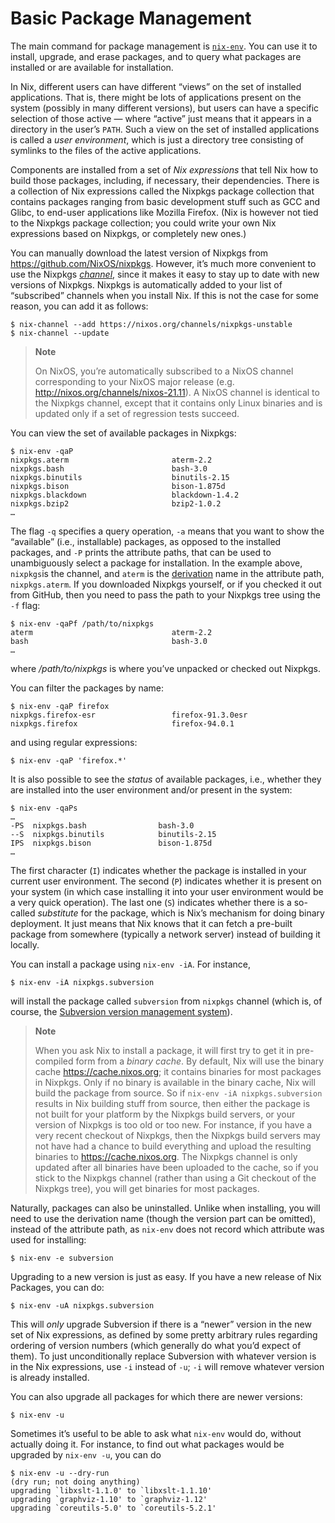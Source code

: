 # Basic Package Management

The main command for package management is
[`nix-env`](../command-ref/nix-env.md).  You can use it to install,
upgrade, and erase packages, and to query what packages are installed
or are available for installation.

In Nix, different users can have different “views” on the set of
installed applications. That is, there might be lots of applications
present on the system (possibly in many different versions), but users
can have a specific selection of those active — where “active” just
means that it appears in a directory in the user’s `PATH`. Such a view
on the set of installed applications is called a *user environment*,
which is just a directory tree consisting of symlinks to the files of
the active applications.

Components are installed from a set of *Nix expressions* that tell Nix
how to build those packages, including, if necessary, their
dependencies. There is a collection of Nix expressions called the
Nixpkgs package collection that contains packages ranging from basic
development stuff such as GCC and Glibc, to end-user applications like
Mozilla Firefox. (Nix is however not tied to the Nixpkgs package
collection; you could write your own Nix expressions based on Nixpkgs,
or completely new ones.)

You can manually download the latest version of Nixpkgs from
<https://github.com/NixOS/nixpkgs>. However, it’s much more
convenient to use the Nixpkgs [*channel*](channels.md), since it makes
it easy to stay up to date with new versions of Nixpkgs. Nixpkgs is
automatically added to your list of “subscribed” channels when you
install Nix. If this is not the case for some reason, you can add it
as follows:

```console
$ nix-channel --add https://nixos.org/channels/nixpkgs-unstable
$ nix-channel --update
```

> **Note**
> 
> On NixOS, you’re automatically subscribed to a NixOS channel
> corresponding to your NixOS major release (e.g.
> <http://nixos.org/channels/nixos-21.11>). A NixOS channel is identical
> to the Nixpkgs channel, except that it contains only Linux binaries
> and is updated only if a set of regression tests succeed.

You can view the set of available packages in Nixpkgs:

```console
$ nix-env -qaP
nixpkgs.aterm                       aterm-2.2
nixpkgs.bash                        bash-3.0
nixpkgs.binutils                    binutils-2.15
nixpkgs.bison                       bison-1.875d
nixpkgs.blackdown                   blackdown-1.4.2
nixpkgs.bzip2                       bzip2-1.0.2
…
```

The flag `-q` specifies a query operation, `-a` means that you want
to show the “available” (i.e., installable) packages, as opposed to the
installed packages, and `-P` prints the attribute paths, that can be used
to unambiguously select a package for installation. In the example above,
`nixpkgs`is the channel, and `aterm` is the
[derivation](../language/derivation.md) name in the attribute path,
`nixpkgs.aterm`. If you downloaded Nixpkgs yourself, or if you checked it
out from GitHub, then you need to pass the path to your Nixpkgs tree using
the `-f` flag:

```console
$ nix-env -qaPf /path/to/nixpkgs
aterm                               aterm-2.2
bash                                bash-3.0
…
```

where */path/to/nixpkgs* is where you’ve unpacked or checked out
Nixpkgs.

You can filter the packages by name:

```console
$ nix-env -qaP firefox
nixpkgs.firefox-esr                 firefox-91.3.0esr
nixpkgs.firefox                     firefox-94.0.1
```

and using regular expressions:

```console
$ nix-env -qaP 'firefox.*'
```

It is also possible to see the *status* of available packages, i.e.,
whether they are installed into the user environment and/or present in
the system:

```console
$ nix-env -qaPs
…
-PS  nixpkgs.bash                bash-3.0
--S  nixpkgs.binutils            binutils-2.15
IPS  nixpkgs.bison               bison-1.875d
…
```

The first character (`I`) indicates whether the package is installed in
your current user environment. The second (`P`) indicates whether it is
present on your system (in which case installing it into your user
environment would be a very quick operation). The last one (`S`)
indicates whether there is a so-called *substitute* for the package,
which is Nix’s mechanism for doing binary deployment. It just means that
Nix knows that it can fetch a pre-built package from somewhere
(typically a network server) instead of building it locally.

You can install a package using `nix-env -iA`. For instance,

```console
$ nix-env -iA nixpkgs.subversion
```

will install the package called `subversion` from `nixpkgs` channel (which is, of course, the
[Subversion version management system](http://subversion.tigris.org/)).

> **Note**
> 
> When you ask Nix to install a package, it will first try to get it in
> pre-compiled form from a *binary cache*. By default, Nix will use the
> binary cache <https://cache.nixos.org>; it contains binaries for most
> packages in Nixpkgs. Only if no binary is available in the binary
> cache, Nix will build the package from source. So if `nix-env
> -iA nixpkgs.subversion` results in Nix building stuff from source, then either
> the package is not built for your platform by the Nixpkgs build
> servers, or your version of Nixpkgs is too old or too new. For
> instance, if you have a very recent checkout of Nixpkgs, then the
> Nixpkgs build servers may not have had a chance to build everything
> and upload the resulting binaries to <https://cache.nixos.org>. The
> Nixpkgs channel is only updated after all binaries have been uploaded
> to the cache, so if you stick to the Nixpkgs channel (rather than
> using a Git checkout of the Nixpkgs tree), you will get binaries for
> most packages.

Naturally, packages can also be uninstalled. Unlike when installing, you will
need to use the derivation name (though the version part can be omitted),
instead of the attribute path, as `nix-env` does not record which attribute
was used for installing:

```console
$ nix-env -e subversion
```

Upgrading to a new version is just as easy. If you have a new release of
Nix Packages, you can do:

```console
$ nix-env -uA nixpkgs.subversion
```

This will *only* upgrade Subversion if there is a “newer” version in the
new set of Nix expressions, as defined by some pretty arbitrary rules
regarding ordering of version numbers (which generally do what you’d
expect of them). To just unconditionally replace Subversion with
whatever version is in the Nix expressions, use `-i` instead of `-u`;
`-i` will remove whatever version is already installed.

You can also upgrade all packages for which there are newer versions:

```console
$ nix-env -u
```

Sometimes it’s useful to be able to ask what `nix-env` would do, without
actually doing it. For instance, to find out what packages would be
upgraded by `nix-env -u`, you can do

```console
$ nix-env -u --dry-run
(dry run; not doing anything)
upgrading `libxslt-1.1.0' to `libxslt-1.1.10'
upgrading `graphviz-1.10' to `graphviz-1.12'
upgrading `coreutils-5.0' to `coreutils-5.2.1'
```
